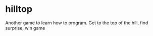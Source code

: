 # hilltop
Another game to learn how to program. Get to the top of the hill, find surprise, win game
